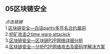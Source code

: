 ## 05区块链安全  
*点击链接*  
1.[区块链安全—白话parity多签名合约漏洞](http://t.cn/EZotwYY)  
2.[挖矿攻击之time warp attackck](http://t.cn/EZot3mW)  
3.[区块链安全—区块链P2P网络详细分析](http://t.cn/EZocwYl)  
4.[区块链安全—分析P2P网络攻击及密码学解决方案](http://t.cn/EZocORT)  
